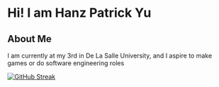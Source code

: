 # Hi! I am Hanz Patrick Yu
 
## About Me
I am currently at my 3rd in De La Salle University, and I aspire to make games or do software engineering roles

[![GitHub Streak](https://streak-stats.demolab.com/?user=DLSYu)](https://git.io/streak-stats)
